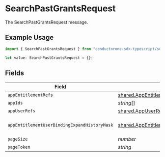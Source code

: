 # SearchPastGrantsRequest

The SearchPastGrantsRequest message.

## Example Usage

```typescript
import { SearchPastGrantsRequest } from "conductorone-sdk-typescript/sdk/models/shared";

let value: SearchPastGrantsRequest = {};
```

## Fields

| Field                                                                                                                         | Type                                                                                                                          | Required                                                                                                                      | Description                                                                                                                   |
| ----------------------------------------------------------------------------------------------------------------------------- | ----------------------------------------------------------------------------------------------------------------------------- | ----------------------------------------------------------------------------------------------------------------------------- | ----------------------------------------------------------------------------------------------------------------------------- |
| `appEntitlementRefs`                                                                                                          | [shared.AppEntitlementRef](../../../sdk/models/shared/appentitlementref.md)[]                                                 | :heavy_minus_sign:                                                                                                            | The appEntitlementRefs field.                                                                                                 |
| `appIds`                                                                                                                      | *string*[]                                                                                                                    | :heavy_minus_sign:                                                                                                            | The appIds field.                                                                                                             |
| `appUserRefs`                                                                                                                 | [shared.AppUserRef](../../../sdk/models/shared/appuserref.md)[]                                                               | :heavy_minus_sign:                                                                                                            | The appUserRefs field.                                                                                                        |
| `appEntitlementUserBindingExpandHistoryMask`                                                                                  | [shared.AppEntitlementUserBindingExpandHistoryMask](../../../sdk/models/shared/appentitlementuserbindingexpandhistorymask.md) | :heavy_minus_sign:                                                                                                            | The AppEntitlementUserBindingExpandHistoryMask message.                                                                       |
| `pageSize`                                                                                                                    | *number*                                                                                                                      | :heavy_minus_sign:                                                                                                            | The pageSize field.                                                                                                           |
| `pageToken`                                                                                                                   | *string*                                                                                                                      | :heavy_minus_sign:                                                                                                            | The pageToken field.                                                                                                          |